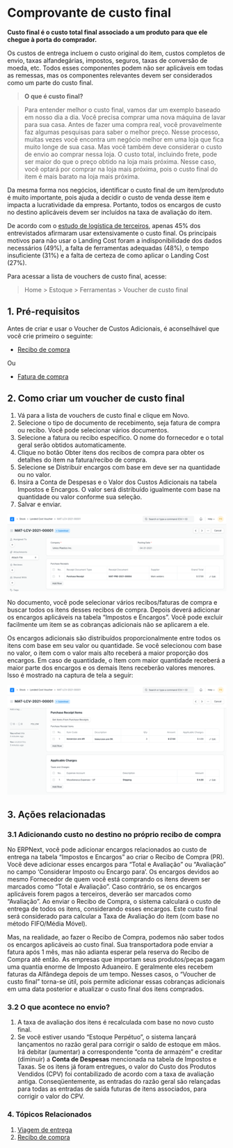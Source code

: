 # Comprovante de custo final



**Custo final é o custo total final associado a um produto para que ele chegue à porta do comprador.**


Os custos de entrega incluem o custo original do item, custos completos de envio, taxas alfandegárias, impostos, seguros, taxas de conversão de moeda, etc. Todos esses componentes podem não ser aplicáveis ​​em todas as remessas, mas os componentes relevantes devem ser considerados como um parte do custo final.


> **O que é custo final?**


> Para entender melhor o custo final, vamos dar um exemplo baseado em nosso dia a dia. Você precisa comprar uma nova máquina de lavar para sua casa. Antes de fazer uma compra real, você provavelmente faz algumas pesquisas para saber o melhor preço. Nesse processo, muitas vezes você encontra um negócio melhor em uma loja que fica muito longe de sua casa. Mas você também deve considerar o custo de envio ao comprar nessa loja. O custo total, incluindo frete, pode ser maior do que o preço obtido na loja mais próxima. Nesse caso, você optará por comprar na loja mais próxima, pois o custo final do item é mais barato na loja mais próxima.


Da mesma forma nos negócios, identificar o custo final de um item/produto é muito importante, pois ajuda a decidir o custo de venda desse item e impacta a lucratividade da empresa. Portanto, todos os encargos de custo no destino aplicáveis ​​devem ser incluídos na taxa de avaliação do item.


De acordo com o [estudo de logística de terceiros](http://www.3plstudy.com/), apenas 45% dos entrevistados afirmaram usar extensivamente o custo final. Os principais motivos para não usar o Landing Cost foram a indisponibilidade dos dados necessários (49%), a falta de ferramentas adequadas (48%), o tempo insuficiente (31%) e a falta de certeza de como aplicar o Landing Cost (27%).


Para acessar a lista de vouchers de custo final, acesse:
> Home > Estoque > Ferramentas > Voucher de custo final


## 1. Pré-requisitos


Antes de criar e usar o Voucher de Custos Adicionais, é aconselhável que você crie primeiro o seguinte:


* [Recibo de compra](/docs/pt/stock/purchase-receipt)


Ou
* [Fatura de compra](/docs/pt/accounts/purchase-invoice)


## 2. Como criar um voucher de custo final


1. Vá para a lista de vouchers de custo final e clique em Novo.
2. Selecione o tipo de documento de recebimento, seja fatura de compra ou recibo. Você pode selecionar vários documentos.
3. Selecione a fatura ou recibo específico. O nome do fornecedor e o total geral serão obtidos automaticamente.
4. Clique no botão Obter itens dos recibos de compra para obter os detalhes do item na fatura/recibo de compra.
5. Selecione se Distribuir encargos com base em deve ser na quantidade ou no valor.
6. Insira a Conta de Despesas e o Valor dos Custos Adicionais na tabela Impostos e Encargos. O valor será distribuído igualmente com base na quantidade ou valor conforme sua seleção.
7. Salvar e enviar.


![Voucher de custo no destino](/files/landed-cost-voucher.png)


No documento, você pode selecionar vários recibos/faturas de compra e buscar todos os itens desses recibos de compra. Depois deverá adicionar os encargos aplicáveis ​​na tabela “Impostos e Encargos”. Você pode excluir facilmente um item se as cobranças adicionais não se aplicarem a ele.


Os encargos adicionais são distribuídos proporcionalmente entre todos os itens com base em seu valor ou quantidade. Se você selecionou com base no valor, o item com o valor mais alto receberá a maior proporção dos encargos. Em caso de quantidade, o Item com maior quantidade receberá a maior parte dos encargos e os demais Itens receberão valores menores. Isso é mostrado na captura de tela a seguir:


![Voucher de custo de destino](/files/landed-cost-distribution.png)


## 3. Ações relacionadas


### 3.1 Adicionando custo no destino no próprio recibo de compra


No ERPNext, você pode adicionar encargos relacionados ao custo de entrega na tabela “Impostos e Encargos” ao criar o Recibo de Compra (PR). Você deve adicionar esses encargos para “Total e Avaliação” ou “Avaliação” no campo ‘Considerar Imposto ou Encargo para’. Os encargos devidos ao mesmo Fornecedor de quem você está comprando os itens devem ser marcados como “Total e Avaliação”. Caso contrário, se os encargos aplicáveis ​​forem pagos a terceiros, deverão ser marcados como “Avaliação”. Ao enviar o Recibo de Compra, o sistema calculará o custo de entrega de todos os itens, considerando esses encargos. Este custo final será considerado para calcular a Taxa de Avaliação do item (com base no método FIFO/Média Móvel).


Mas, na realidade, ao fazer o Recibo de Compra, podemos não saber todos os encargos aplicáveis ​​ao custo final. Sua transportadora pode enviar a fatura após 1 mês, mas não adianta esperar pela reserva do Recibo de Compra até então. As empresas que importam seus produtos/peças pagam uma quantia enorme de Imposto Aduaneiro. E geralmente eles recebem faturas da Alfândega depois de um tempo. Nesses casos, o “Voucher de custo final” torna-se útil, pois permite adicionar essas cobranças adicionais em uma data posterior e atualizar o custo final dos itens comprados.


### 3.2 O que acontece no envio?


1. A taxa de avaliação dos itens é recalculada com base no novo custo final.
2. Se você estiver usando “Estoque Perpétuo”, o sistema lançará lançamentos no razão geral para corrigir o saldo de estoque em mãos. Irá debitar (aumentar) a correspondente “conta de armazém” e creditar (diminuir) a **Conta de Despesas** mencionada na tabela de Impostos e Taxas. Se os itens já foram entregues, o valor do Custo dos Produtos Vendidos (CPV) foi contabilizado de acordo com a taxa de avaliação antiga. Conseqüentemente, as entradas do razão geral são relançadas para todas as entradas de saída futuras de itens associados, para corrigir o valor do CPV.


### 4. Tópicos Relacionados


1. [Viagem de entrega](/docs/pt/stock/delivery-trip)
2. [Recibo de compra](/docs/pt/stock/purchase-receipt)



